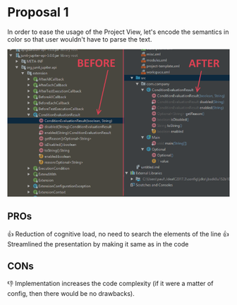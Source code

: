 # Proposal 1
In order to ease the usage of the Project View, let's encode the semantics in color so that user wouldn't have to parse the text.  

![Proof of concept: syntactically colored members in treeView](./POC-IDEA-2018-03-12.png)

## PROs
:+1: Reduction of cognitive load, no need to search the elements of the line
:+1: Streamlined the presentation by making it same as in the code
## CONs
:-1: Implementation increases the code complexity (if it were a matter of config, then there would be no drawbacks).
